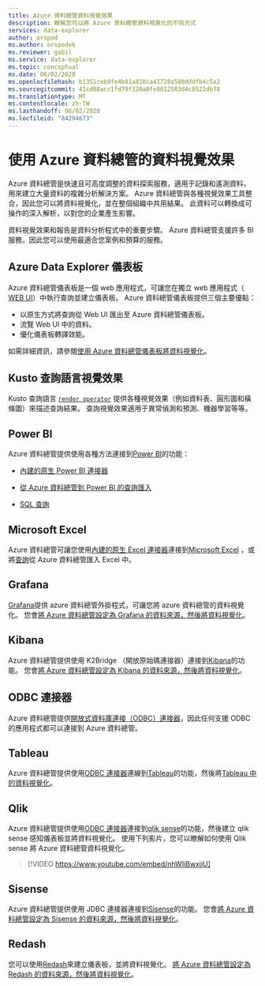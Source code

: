 ```yaml
---
title: Azure 資料總管資料視覺效果
description: 瞭解您可以將 Azure 資料總管資料視覺化的不同方式
services: data-explorer
author: orspod
ms.author: orspodek
ms.reviewer: gabil
ms.service: data-explorer
ms.topic: conceptual
ms.date: 06/02/2020
ms.openlocfilehash: b1351ceb9fe4b81a818ca41728a588dddfb4c5a2
ms.sourcegitcommit: 41cd88acc1fd79f320a8fe8012583d4c8522db78
ms.translationtype: MT
ms.contentlocale: zh-TW
ms.lasthandoff: 06/02/2020
ms.locfileid: "84294673"
---
```

# <a name="data-visualization-with-azure-data-explorer"></a>使用 Azure 資料總管的資料視覺效果 

Azure 資料總管是快速且可高度調整的資料探索服務，適用于記錄和遙測資料，用來建立大量資料的複雜分析解決方案。 Azure 資料總管與各種視覺效果工具整合，因此您可以將資料視覺化，並在整個組織中共用結果。 此資料可以轉換成可操作的深入解析，以對您的企業產生影響。

資料視覺效果和報告是資料分析程式中的重要步驟。 Azure 資料總管支援許多 BI 服務，因此您可以使用最適合您案例和預算的服務。

## <a name="azure-data-explorer-dashboards"></a>Azure Data Explorer 儀表板

Azure 資料總管儀表板是一個 web 應用程式，可讓您在獨立 web 應用程式（ [WEB UI](web-query-data.md)）中執行查詢並建立儀表板。 Azure 資料總管儀表板提供三個主要優點：

* 以原生方式將查詢從 Web UI 匯出至 Azure 資料總管儀表板。 
* 流覽 Web UI 中的資料。
* 優化儀表板轉譯效能。

如需詳細資訊，請參閱[使用 Azure 資料總管儀表板將資料視覺化](azure-data-explorer-dashboards.md)。

## <a name="kusto-query-language-visualizations"></a>Kusto 查詢語言視覺效果

Kusto 查詢語言 [`render operator`](kusto/query/renderoperator.md) 提供各種視覺效果（例如資料表、圓形圖和橫條圖）來描述查詢結果。 查詢視覺效果適用于異常偵測和預測、機器學習等等。

## <a name="power-bi"></a>Power BI

Azure 資料總管提供使用各種方法連接到[Power BI](https://powerbi.microsoft.com)的功能： 

  * [內建的原生 Power BI 連接器](power-bi-connector.md)

  * [從 Azure 資料總管到 Power BI 的查詢匯入](power-bi-imported-query.md)
 
  * [SQL 查詢](power-bi-sql-query.md)

## <a name="microsoft-excel"></a>Microsoft Excel

Azure 資料總管可讓您使用[內建的原生 Excel 連接器](excel-connector.md)連接到[Microsoft Excel](https://products.office.com/excel) ，或將[查詢](excel-blank-query.md)從 Azure 資料總管匯入 Excel 中。

## <a name="grafana"></a>Grafana

[Grafana](https://grafana.com)提供 azure 資料總管外掛程式，可讓您將 azure 資料總管的資料視覺化。 您會[將 Azure 資料總管設定為 Grafana 的資料來源，然後將資料視覺化](grafana.md)。 

## <a name="kibana"></a>Kibana

Azure 資料總管提供使用 K2Bridge （開放原始碼連接器）連接到[Kibana](https://www.elastic.co/guide/en/kibana/6.8/discover.html)的功能。 您會[將 Azure 資料總管設定為 Kibana 的資料來源，然後將資料視覺化](k2bridge.md)。

## <a name="odbc-connector"></a>ODBC 連接器

Azure 資料總管提供[開放式資料庫連接（ODBC）連接器](connect-odbc.md)，因此任何支援 ODBC 的應用程式都可以連接到 Azure 資料總管。

## <a name="tableau"></a>Tableau

Azure 資料總管提供使用[ODBC 連接器](connect-odbc.md)連線到[Tableau](https://www.tableau.com)的功能，然後將[Tableau 中的資料視覺化](tableau.md)。

## <a name="qlik"></a>Qlik

Azure 資料總管提供使用[ODBC 連接器](connect-odbc.md)連接到[qlik sense](https://www.qlik.com)的功能，然後建立 qlik sense 感知儀表板並將資料視覺化。 使用下列影片，您可以瞭解如何使用 Qlik sense 將 Azure 資料總管資料視覺化。 

> [!VIDEO https://www.youtube.com/embed/nhWIiBwxjjU]  

## <a name="sisense"></a>Sisense

Azure 資料總管提供使用 JDBC 連接器連接到[Sisense](https://www.sisense.com)的功能。 您會[將 Azure 資料總管設定為 Sisense 的資料來源，然後將資料視覺化](sisense.md)。

## <a name="redash"></a>Redash

您可以使用[Redash](https://redash.io/)來建立儀表板，並將資料視覺化。 [將 Azure 資料總管設定為 Redash 的資料來源，然後將資料視覺化](redash.md)。
